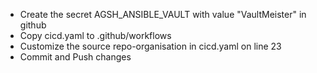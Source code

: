 - Create the secret AGSH_ANSIBLE_VAULT with value "VaultMeister" in github
- Copy cicd.yaml to .github/workflows
- Customize the source repo-organisation in cicd.yaml on line 23
- Commit and Push changes